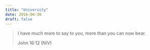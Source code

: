```yaml
---
title: "University"
date: 2016-06-30
draft: false
---
```

> I have much more to say to you, more than you can now bear.
> 
> John 16:12 (NIV)